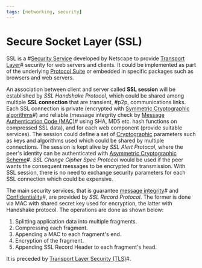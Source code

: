 ```yaml
---
tags: [networking, security]
---
```


# Secure Socket Layer (SSL)

SSL is a #[Security Service](202209261050.md) developed by Netscape to provide
[Transport Layer](202206131837.md)# security for web servers and clients. It
could be implemented as part of the underlying [Protocol Suite](202209302301.md)
or embedded in specific packages such as browsers and web servers.

An association between client and server called **SSL session** will be
established by *SSL Handshake Protocol*, which could be shared among multiple
**SSL connection** that are transient, #p2p, communications links. Each SSL
connection is private (encrypted with [Symmetric Cryptographic algorithms](202209012153.md)#)
and reliable (message integrity check by [Message Authentication Code (MAC)](202212291225.md)#
using SHA, MD5 etc. hash functions on compressed SSL data), and for each web
component (provide suitable services). The session could define a set of
[Cryptographic](202209281121.md) parameters such as keys and algorithms used
which could be shared by multiple connections. The session is kept alive by *SSL
Alert Protocol*, where the peer's identity can be authenticated with
[Asymmetric Cryptographic Scheme](202203221212.md)#. *SSL Change Cipher Spec
Protocol* would be used if the peer wants the consequent messages to be
encrypted for transmission. With SSL session, there is no need to exchange
security parameters for each SSL connection which could be expensive.

The main security services, that is guarantee [message integrity](202210022154.md)#
and [Confidentiality](202210022150.md)#, are provided by *SSL Record Protocol*.
The former is done via MAC with shared secret key used for encryption, the
latter with Handshake protocol. The operations are done as shown below:
1. Splitting application data into multiple fragments.
2. Compressing each fragment.
3. Appending a MAC to each fragment's end.
4. Encryption of the fragment.
5. Appending SSL Record Header to each fragment's head.

It is preceded by [Transport Layer Security (TLS)](202212052055.md)#.
